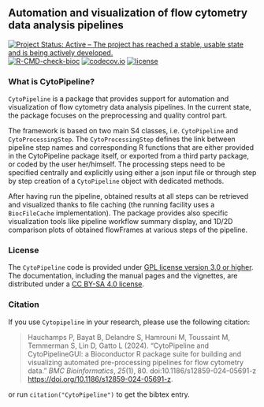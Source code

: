 ## Automation and visualization of flow cytometry data analysis pipelines

[![Project Status: Active – The project has reached a stable, usable state and is being actively developed.](https://www.repostatus.org/badges/latest/active.svg)](https://www.repostatus.org/#active)
[![R-CMD-check-bioc](https://github.com/UCLouvain-CBIO/CytoPipeline/workflows/R-CMD-check-bioc/badge.svg)](https://github.com/UCLouvain-CBIO/CytoPipeline/actions?query=workflow%3AR-CMD-check-bioc)
[![codecov.io](https://codecov.io/github/UCLouvain-CBIO/CytoPipeline/coverage.svg?branch=main)](https://codecov.io/github/UCLouvain-CBIO/CytoPipeline?branch=main)
[![license](https://img.shields.io/badge/license-GPL3.0-blue)](https://opensource.org/licenses/GPL-3.0)

### What is CytoPipeline?

`CytoPipeline` is a package that provides support for automation and 
visualization of flow cytometry data analysis pipelines. In the current 
state, the package focuses on the preprocessing and quality control part.   

The framework is based on two main S4 classes, i.e. `CytoPipeline` and 
`CytoProcessingStep`. The `CytoProcessingStep` defines the link between
pipeline step names and corresponding R functions that are either provided in
the CytoPipeline package itself, or exported from a third party package,
or coded by the user her/himself. The processing steps need to be specified 
centrally and explicitly using either a json input file or through step by step 
creation of a `CytoPipeline` object with dedicated methods.  

After having run the pipeline, obtained results at all steps can be retrieved 
and visualized thanks to file caching (the running facility uses a 
`BiocFileCache` implementation). The package provides also specific 
visualization tools like pipeline workflow summary display, and 1D/2D comparison 
plots of obtained flowFrames at various steps of the pipeline.

### License

The `CytoPipeline` code is provided under [GPL license version 3.0 or 
higher](https://opensource.org/licenses/GPL-3.0). The documentation, 
including the manual pages and the vignettes, are distributed under a [CC BY-SA 
4.0 license](https://creativecommons.org/licenses/by-sa/4.0/).

### Citation

If you use `Cytopipeline` in your research, please use the following citation:

>Hauchamps P, Bayat B, Delandre S, Hamrouni M, Toussaint M, Temmerman S, 
> Lin D, Gatto L (2024).
> “CytoPipeline and CytoPipelineGUI: a Bioconductor R package suite 
> for building and visualizing automated pre-processing pipelines 
> for flow cytometry data.” _BMC Bioinformatics_, *25*(1), 80. 
> doi:10.1186/s12859-024-05691-z <https://doi.org/10.1186/s12859-024-05691-z>.

or run `citation("CytoPipeline")` to get the bibtex entry.
